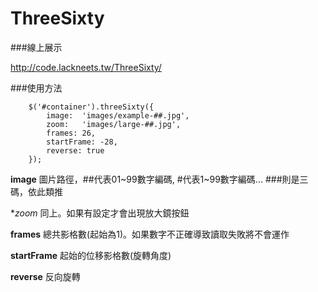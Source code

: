ThreeSixty
==========

###線上展示

http://code.lackneets.tw/ThreeSixty/

###使用方法

```
	$('#container').threeSixty({
		image:  'images/example-##.jpg', 
		zoom: 	'images/large-##.jpg',
		frames: 26,
		startFrame: -28,
		reverse: true
	});
```

**image** 圖片路徑，##代表01~99數字編碼, #代表1~99數字編碼... ###則是三碼，依此類推

**zoom* 同上。如果有設定才會出現放大鏡按鈕

**frames** 總共影格數(起始為1)。如果數字不正確導致讀取失敗將不會運作

**startFrame** 起始的位移影格數(旋轉角度)

**reverse** 反向旋轉
